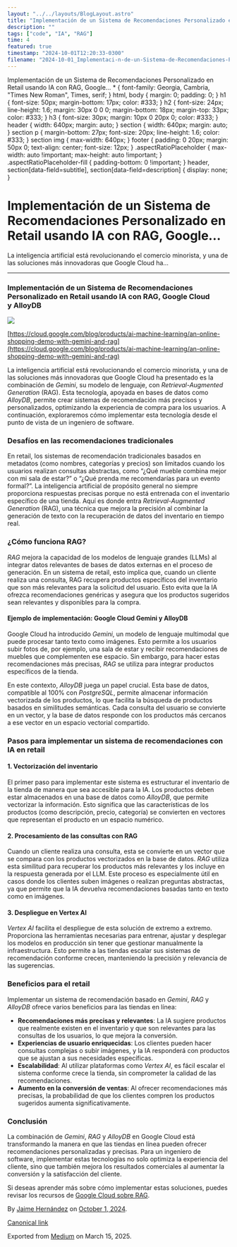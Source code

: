 ```yaml
---
layout: "../../layouts/BlogLayout.astro"
title: "Implementación de un Sistema de Recomendaciones Personalizado en Retail usando IA con RAG, Google"
description: ""
tags: ["code", "IA", "RAG"]
time: 4
featured: true
timestamp: "2024-10-01T12:20:33-0300"
filename: "2024-10-01_Implementaci-n-de-un-Sistema-de-Recomendaciones-Personalizado-en-Retail-usando-IA-con-RAG--Google--4b0ba349a82c"
---
```


Implementación de un Sistema de Recomendaciones Personalizado en Retail usando IA con RAG, Google… \* { font-family: Georgia, Cambria, "Times New Roman", Times, serif; } html, body { margin: 0; padding: 0; } h1 { font-size: 50px; margin-bottom: 17px; color: #333; } h2 { font-size: 24px; line-height: 1.6; margin: 30px 0 0 0; margin-bottom: 18px; margin-top: 33px; color: #333; } h3 { font-size: 30px; margin: 10px 0 20px 0; color: #333; } header { width: 640px; margin: auto; } section { width: 640px; margin: auto; } section p { margin-bottom: 27px; font-size: 20px; line-height: 1.6; color: #333; } section img { max-width: 640px; } footer { padding: 0 20px; margin: 50px 0; text-align: center; font-size: 12px; } .aspectRatioPlaceholder { max-width: auto !important; max-height: auto !important; } .aspectRatioPlaceholder-fill { padding-bottom: 0 !important; } header, section\[data-field=subtitle\], section\[data-field=description\] { display: none; }

Implementación de un Sistema de Recomendaciones Personalizado en Retail usando IA con RAG, Google…
==================================================================================================

La inteligencia artificial está revolucionando el comercio minorista, y una de las soluciones más innovadoras que Google Cloud ha…

* * *

### Implementación de un Sistema de Recomendaciones Personalizado en Retail usando IA con RAG, Google Cloud y AlloyDB

![](https://cdn-images-1.medium.com/max/800/1*MZouczLKPiCg7HmaSWxJgA.png)

[https://cloud.google.com/blog/products/ai-machine-learning/an-online-shopping-demo-with-gemini-and-rag](https://cloud.google.com/blog/products/ai-machine-learning/an-online-shopping-demo-with-gemini-and-rag)

La inteligencia artificial está revolucionando el comercio minorista, y una de las soluciones más innovadoras que Google Cloud ha presentado es la combinación de _Gemini_, su modelo de lenguaje, con _Retrieval-Augmented Generation_ (RAG). Esta tecnología, apoyada en bases de datos como _AlloyDB_, permite crear sistemas de recomendación más precisos y personalizados, optimizando la experiencia de compra para los usuarios. A continuación, exploraremos cómo implementar esta tecnología desde el punto de vista de un ingeniero de software.

### Desafíos en las recomendaciones tradicionales

En retail, los sistemas de recomendación tradicionales basados en metadatos (como nombres, categorías y precios) son limitados cuando los usuarios realizan consultas abstractas, como “¿Qué mueble combina mejor con mi sala de estar?” o “¿Qué prenda me recomendarías para un evento formal?”. La inteligencia artificial de propósito general no siempre proporciona respuestas precisas porque no está entrenada con el inventario específico de una tienda. Aquí es donde entra _Retrieval-Augmented Generation_ (RAG), una técnica que mejora la precisión al combinar la generación de texto con la recuperación de datos del inventario en tiempo real​.

### ¿Cómo funciona RAG?

_RAG_ mejora la capacidad de los modelos de lenguaje grandes (LLMs) al integrar datos relevantes de bases de datos externas en el proceso de generación. En un sistema de retail, esto implica que, cuando un cliente realiza una consulta, RAG recupera productos específicos del inventario que son más relevantes para la solicitud del usuario. Esto evita que la IA ofrezca recomendaciones genéricas y asegura que los productos sugeridos sean relevantes y disponibles para la compra.

#### Ejemplo de implementación: Google Cloud Gemini y AlloyDB

Google Cloud ha introducido _Gemini_, un modelo de lenguaje multimodal que puede procesar tanto texto como imágenes. Esto permite a los usuarios subir fotos de, por ejemplo, una sala de estar y recibir recomendaciones de muebles que complementen ese espacio. Sin embargo, para hacer estas recomendaciones más precisas, _RAG_ se utiliza para integrar productos específicos de la tienda.

En este contexto, _AlloyDB_ juega un papel crucial. Esta base de datos, compatible al 100% con _PostgreSQL_, permite almacenar información vectorizada de los productos, lo que facilita la búsqueda de productos basados en similitudes semánticas. Cada consulta del usuario se convierte en un vector, y la base de datos responde con los productos más cercanos a ese vector en un espacio vectorial compartido​.

### Pasos para implementar un sistema de recomendaciones con IA en retail

#### 1\. Vectorización del inventario

El primer paso para implementar este sistema es estructurar el inventario de la tienda de manera que sea accesible para la IA. Los productos deben estar almacenados en una base de datos como _AlloyDB_, que permite vectorizar la información. Esto significa que las características de los productos (como descripción, precio, categoría) se convierten en vectores que representan el producto en un espacio numérico.

#### 2\. Procesamiento de las consultas con RAG

Cuando un cliente realiza una consulta, esta se convierte en un vector que se compara con los productos vectorizados en la base de datos. _RAG_ utiliza esta similitud para recuperar los productos más relevantes y los incluye en la respuesta generada por el LLM. Este proceso es especialmente útil en casos donde los clientes suben imágenes o realizan preguntas abstractas, ya que permite que la IA devuelva recomendaciones basadas tanto en texto como en imágenes.

#### 3\. Despliegue en Vertex AI

_Vertex AI_ facilita el despliegue de esta solución de extremo a extremo. Proporciona las herramientas necesarias para entrenar, ajustar y desplegar los modelos en producción sin tener que gestionar manualmente la infraestructura. Esto permite a las tiendas escalar sus sistemas de recomendación conforme crecen, manteniendo la precisión y relevancia de las sugerencias​.

### Beneficios para el retail

Implementar un sistema de recomendación basado en _Gemini_, _RAG_ y _AlloyDB_ ofrece varios beneficios para las tiendas en línea:

*   **Recomendaciones más precisas y relevantes**: La IA sugiere productos que realmente existen en el inventario y que son relevantes para las consultas de los usuarios, lo que mejora la conversión.
*   **Experiencias de usuario enriquecidas**: Los clientes pueden hacer consultas complejas o subir imágenes, y la IA responderá con productos que se ajustan a sus necesidades específicas.
*   **Escalabilidad**: Al utilizar plataformas como _Vertex AI_, es fácil escalar el sistema conforme crece la tienda, sin comprometer la calidad de las recomendaciones.
*   **Aumento en la conversión de ventas**: Al ofrecer recomendaciones más precisas, la probabilidad de que los clientes compren los productos sugeridos aumenta significativamente.

### Conclusión

La combinación de _Gemini_, _RAG_ y _AlloyDB_ en Google Cloud está transformando la manera en que las tiendas en línea pueden ofrecer recomendaciones personalizadas y precisas. Para un ingeniero de software, implementar estas tecnologías no solo optimiza la experiencia del cliente, sino que también mejora los resultados comerciales al aumentar la conversión y la satisfacción del cliente.

Si deseas aprender más sobre cómo implementar estas soluciones, puedes revisar los recursos de [Google Cloud sobre RAG](https://cloud.google.com/blog/products/ai-machine-learning/an-online-shopping-demo-with-gemini-and-rag)​.

By [Jaime Hernández](https://medium.com/@devjaime) on [October 1, 2024](https://medium.com/p/4b0ba349a82c).

[Canonical link](https://medium.com/@devjaime/implementaci%C3%B3n-de-un-sistema-de-recomendaciones-personalizado-en-retail-usando-ia-con-rag-google-4b0ba349a82c)

Exported from [Medium](https://medium.com) on March 15, 2025.